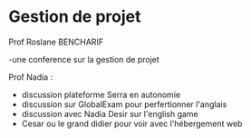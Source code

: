 # Gestion de projet

Prof Roslane BENCHARIF

-une conference sur la gestion de projet

Prof Nadia :

- discussion plateforme Serra en autonomie
- discussion sur GlobalExam pour perfertionner l'anglais
- discussion avec Nadia Desir sur l'english game
- Cesar ou le grand didier pour voir avec l'hébergement web
